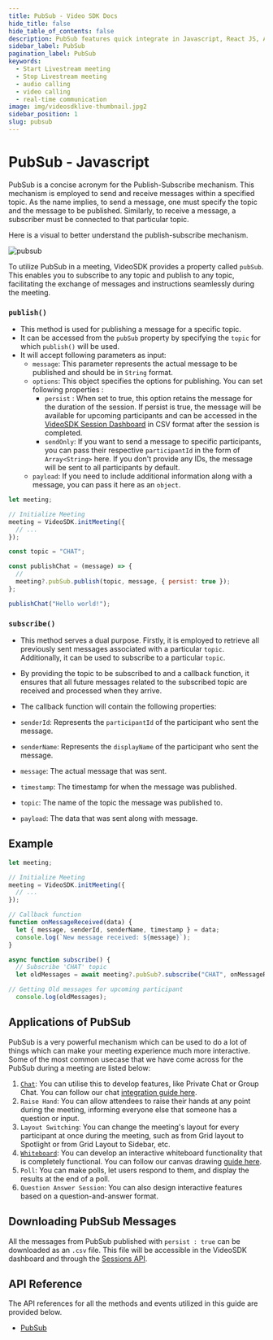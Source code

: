 ```yaml
---
title: PubSub - Video SDK Docs
hide_title: false
hide_table_of_contents: false
description: PubSub features quick integrate in Javascript, React JS, Android, IOS, React Native, Flutter with Video SDK to add live video & audio conferencing to your applications.
sidebar_label: PubSub
pagination_label: PubSub 
keywords:
  - Start Livestream meeting
  - Stop Livestream meeting
  - audio calling
  - video calling
  - real-time communication
image: img/videosdklive-thumbnail.jpg2
sidebar_position: 1
slug: pubsub
---
```


# PubSub - Javascript

PubSub is a concise acronym for the Publish-Subscribe mechanism. This mechanism is employed to send and receive messages within a specified topic. As the name implies, to send a message, one must specify the topic and the message to be published. Similarly, to receive a message, a subscriber must be connected to that particular topic.

Here is a visual to better understand the publish-subscribe mechanism.

![pubsub](/img/pubsub.png)

To utilize PubSub in a meeting, VideoSDK provides a property called `pubSub`. This enables you to subscribe to any topic and publish to any topic, facilitating the exchange of messages and instructions seamlessly during the meeting.

### `publish()`

- This method is used for publishing a message for a specific topic.
- It can be accessed from the `pubSub` property by specifying the `topic` for which `publish()` will be used.
- It will accept following parameters as input:
  - `message`: This parameter represents the actual message to be published and should be in `String` format.
  - `options`: This object specifies the options for publishing. You can set following properties :
    - `persist` : When set to true, this option retains the message for the duration of the session. If persist is true, the message will be available for upcoming participants and can be accessed in the [VideoSDK Session Dashboard](https://app.videosdk.live/meetings/sessions) in CSV format after the session is completed.
    - `sendOnly`: If you want to send a message to specific participants, you can pass their respective `participantId` in the form of `Array<String>` here. If you don't provide any IDs, the message will be sent to all participants by default.
  - `payload`: If you need to include additional information along with a message, you can pass it here as an `object`.

```js
let meeting;

// Initialize Meeting
meeting = VideoSDK.initMeeting({
  // ...
});

const topic = "CHAT";

const publishChat = (message) => {
  //
  meeting?.pubSub.publish(topic, message, { persist: true });
};

publishChat("Hello world!");
```

### `subscribe()`

- This method serves a dual purpose. Firstly, it is employed to retrieve all previously sent messages associated with a particular `topic`. Additionally, it can be used to subscribe to a particular `topic`.

- By providing the topic to be subscribed to and a callback function, it ensures that all future messages related to the subscribed topic are received and processed when they arrive.

- The callback function will contain the following properties:
- `senderId`: Represents the `participantId` of the participant who sent the message.
- `senderName`: Represents the `displayName` of the participant who sent the message.
- `message`: The actual message that was sent.
- `timestamp`: The timestamp for when the message was published.
- `topic`: The name of the topic the message was published to.
- `payload`: The data that was sent along with message.

## Example

```js
let meeting;

// Initialize Meeting
meeting = VideoSDK.initMeeting({
  // ...
});

// Callback function
function onMessageReceived(data) {
  let { message, senderId, senderName, timestamp } = data;
  console.log(`New message received: ${message}`);
}

async function subscribe() {
  // Subscribe 'CHAT' topic
  let oldMessages = await meeting?.pubSub?.subscribe("CHAT", onMessageReceived);

// Getting Old messages for upcoming participant
  console.log(oldMessages);

```

## Applications of PubSub

PubSub is a very powerful mechanism which can be used to do a lot of things which can make your meeting experience much more interactive. Some of the most common usecase that we have come across for the PubSub during a meeting are listed below:

1. [`Chat`](./chat-using-pubsub): You can utilise this to develop features, like Private Chat or Group Chat. You can follow our chat [integration guide here](./chat-using-pubsub).
2. `Raise Hand`: You can allow attendees to raise their hands at any point during the meeting, informing everyone else that someone has a question or input.
3. `Layout Switching`: You can change the meeting's layout for every participant at once during the meeting, such as from Grid layout to Spotlight or from Grid Layout to Sidebar, etc.
4. [`Whiteboard`](./canvas-drawing-using-pubsub): You can develop an interactive whiteboard functionality that is completely functional. You can follow our canvas drawing [guide here](./canvas-drawing-using-pubsub).
5. `Poll`: You can make polls, let users respond to them, and display the results at the end of a poll.
6. `Question Answer Session`: You can also design interactive features based on a question-and-answer format.


## Downloading PubSub Messages

All the messages from PubSub published with `persist : true` can be downloaded as an `.csv` file. This file will be accessible in the VideoSDK dashboard and through the [Sessions API](/api-reference/realtime-communication/fetch-session-using-sessionid).

## API Reference

The API references for all the methods and events utilized in this guide are provided below.

- [PubSub](/javascript/api/sdk-reference/meeting-class/pubsub)
